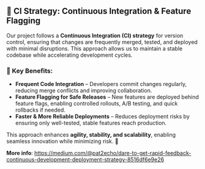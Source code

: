## 🚀 CI Strategy: Continuous Integration & Feature Flagging  

Our project follows a **Continuous Integration (CI) strategy** for version control, ensuring that changes are frequently merged, tested, and deployed with minimal disruptions. This approach allows us to maintain a stable codebase while accelerating development cycles.  

### 🔹 Key Benefits:  
- **Frequent Code Integration** – Developers commit changes regularly, reducing merge conflicts and improving collaboration.  
- **Feature Flagging for Safe Releases** – New features are deployed behind feature flags, enabling controlled rollouts, A/B testing, and quick rollbacks if needed.  
- **Faster & More Reliable Deployments** – Reduces deployment risks by ensuring only well-tested, stable features reach production.  

This approach enhances **agility, stability, and scalability**, enabling seamless innovation while minimizing risk. 🚀  


**More info**: https://medium.com/@pat2echo/dare-to-get-rapid-feedback-continuous-development-deployment-strategy-8516df6e9e26
